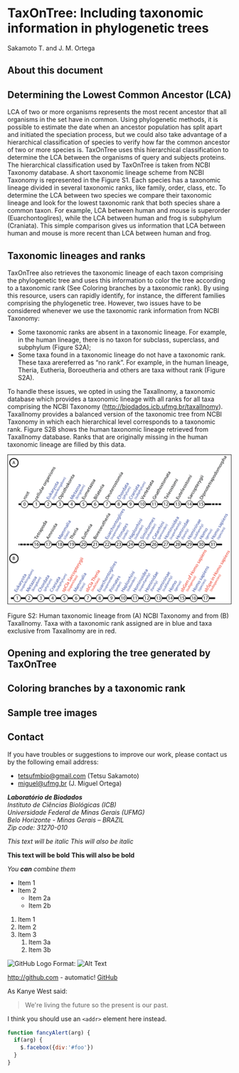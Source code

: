 # TaxOnTree: Including taxonomic information in phylogenetic trees

Sakamoto T. and J. M. Ortega

## About this document

## Determining the Lowest Common Ancestor (LCA)

LCA of two or more organisms represents the most recent ancestor that all organisms in the set have in common.
Using phylogenetic methods, it is possible to estimate the date when an ancestor population has split apart and
initiated the speciation process, but we could also take advantage of a hierarchical classification of species to
verify how far the common ancestor of two or more species is. TaxOnTree uses this hierarchical classification to
determine the LCA between the organisms of query and subjects proteins. The hierarchical classification used by
TaxOnTree is taken from NCBI Taxonomy database. A short taxonomic lineage scheme from NCBI Taxonomy is represented
in the Figure S1. Each species has a taxonomic lineage divided in several taxonomic ranks, like family, order, class,
etc. To determine the LCA between two species we compare their taxonomic lineage and look for the lowest taxonomic
rank that both species share a common taxon. For example, LCA between human and mouse is superorder (Euarchontoglires),
while the LCA between human and frog is subphylum (Craniata). This simple comparison gives us information that LCA between
human and mouse is more recent than LCA between human and frog. 

## Taxonomic lineages and ranks

TaxOnTree also retrieves the taxonomic lineage of each taxon comprising the phylogenetic tree and uses this information to color the tree according to a taxonomic rank (See Coloring branches by a taxonomic rank). By using this resource, users can rapidly identify, for instance, the different families comprising the phylogenetic tree. However, two issues have to be considered whenever we use the taxonomic rank information from NCBI Taxonomy:

* Some taxonomic ranks are absent in a taxonomic lineage. For example, in the human lineage, there is no taxon for subclass, superclass, and subphylum (Figure S2A);
* Some taxa found in a taxonomic lineage do not have a taxonomic rank. These taxa arereferred as “no rank”. For example, in the human lineage, Theria, Eutheria, Boroeutheria and others are taxa without rank (Figure S2A).

To handle these issues, we opted in using the Taxallnomy, a taxonomic database which provides a taxonomic lineage with all ranks for all taxa comprising the NCBI Taxonomy (http://biodados.icb.ufmg.br/taxallnomy). Taxallnomy provides a balanced version of the taxonomic tree from NCBI Taxonomy in which each hierarchical level corresponds to a taxonomic rank. Figure S2B shows the human taxonomic lineage retrieved from Taxallnomy database. Ranks that are originally missing in the human taxonomic lineage are filled by this data. 

<img src="/img/taxontree_taxsimple.png" width=700px/>

Figure S2: Human taxonomic lineage from (A) NCBI Taxonomy and from (B) Taxallnomy. Taxa with a taxonomic rank assigned are in blue and taxa exclusive from Taxallnomy are in red.

## Opening and exploring the tree generated by TaxOnTree

## Coloring branches by a taxonomic rank

## Sample tree images

## Contact

If you have troubles or suggestions to improve our work, please contact us by the following email address:

* tetsufmbio@gmail.com (Tetsu Sakamoto)
* miguel@ufmg.br (J. Miguel Ortega)

_**Laboratório de Biodados**  
Instituto de Ciências Biológicas (ICB)  
Universidade Federal de Minas Gerais (UFMG)  
Belo Horizonte - Minas Gerais – BRAZIL  
Zip code: 31270-010_

*This text will be italic*
_This will also be italic_

**This text will be bold**
__This will also be bold__

_You **can** combine them_

* Item 1
* Item 2
  * Item 2a
  * Item 2b
  
1. Item 1
1. Item 2
1. Item 3
   1. Item 3a
   1. Item 3b
   
![GitHub Logo](/images/logo.png)
Format: ![Alt Text](url)

http://github.com - automatic!
[GitHub](http://github.com)

As Kanye West said:

> We're living the future so
> the present is our past.

I think you should use an
`<addr>` element here instead.

```javascript
function fancyAlert(arg) {
  if(arg) {
    $.facebox({div:'#foo'})
  }
}
```
